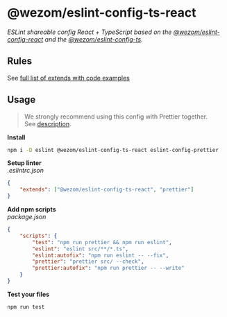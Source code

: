 # @wezom/eslint-config-ts-react

_ESLint shareable config React + TypeScript based on the [@wezom/eslint-config-react](https://github.com/WezomCompany/code-style/blob/main/packages/eslint-config-react/README.md#readme) and the [@wezom/eslint-config-ts](https://github.com/WezomCompany/code-style/blob/main/packages/eslint-config-ts/README.md#readme)._

## Rules

See [full list of extends with code examples](https://github.com/WezomCompany/code-style/blob/main/packages/eslint-config-ts-react/RULES.md)

## Usage

> We strongly recommend using this config with Prettier together.  
> See [description](https://github.com/WezomCompany/code-style/blob/main/guidelines/tools/prettier.md).

**Install**

```bash
npm i -D eslint @wezom/eslint-config-ts-react eslint-config-prettier
```

**Setup linter**  
_.eslintrc.json_

```json
{
	"extends": ["@wezom/eslint-config-ts-react", "prettier"]
}
```

**Add npm scripts**  
_package.json_

```json
{
	"scripts": {
		"test": "npm run prettier && npm run eslint",
		"eslint": "eslint src/**/*.ts",
		"eslint:autofix": "npm run eslint -- --fix",
		"prettier": "prettier src/ --check",
		"prettier:autofix": "npm run prettier -- --write"
	}
}
```

**Test your files**

```bash
npm run test
```
